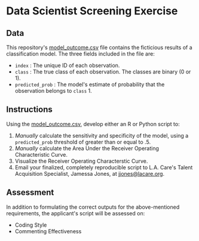 # Data Scientist Screening Exercise

## Data
This repository's [model_outcome.csv](https://github.com/screening-lacare/data_scientist_screening/blob/master/model_outcome.csv) file contains the ficticious results of a classification model. The three fields included in the file are:
- `index` : The unique ID of each observation.
- `class` : The true class of each observation. The classes are binary (0 or 1).
- `predicted_prob` : The model's estimate of probability that the observation belongs to `class` 1. 

## Instructions
Using the [model_outcome.csv](https://github.com/screening-lacare/data_scientist_screening/blob/master/model_outcome.csv), develop either an R or Python script to:
1. _*Manually*_ calculate the sensitivity and specificity of the model, using a `predicted_prob` threshold of greater than or equal to .5. 
2. _*Manually*_ calculate the Area Under the Receiver Operating Characteristic Curve.
3. Visualize the Receiver Operating Characterstic Curve.
4. Email your finalized, completely reproducible script to L.A. Care's Talent Acquisition Specialist, Jamessa Jones, at jjones@lacare.org.

## Assessment
In addition to formulating the correct outputs for the above-mentioned requirements, the applicant's script will be assessed on:
- Coding Style
- Commenting Effectiveness
